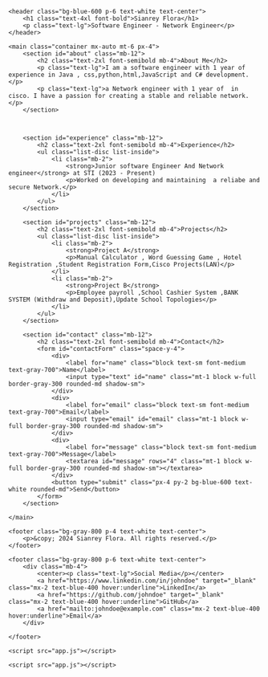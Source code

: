 <!DOCTYPE html>
<html lang="en">
<head>
    <meta charset="UTF-8">
    <meta name="viewport" content="width=device-width, initial-scale=1.0">
    <title>Software Engineer Portfolio</title>
    <link href="https://cdn.jsdelivr.net/npm/tailwindcss@2.2.19/dist/tailwind.min.css" rel="stylesheet">
</head>
<body class="bg-gray-100 text-gray-900">

    <header class="bg-blue-600 p-6 text-white text-center">
        <h1 class="text-4xl font-bold">Sianrey Flora</h1>
        <p class="text-lg">Software Engineer - Network Engineer</p>
    </header>

    <main class="container mx-auto mt-6 px-4">
        <section id="about" class="mb-12">
            <h2 class="text-2xl font-semibold mb-4">About Me</h2>
            <p class="text-lg">I am a software engineer with 1 year of experience in Java , css,python,html,JavaScript and C# development.</p>
            <p class="text-lg">a Network engineer with 1 year of  in cisco. I have a passion for creating a stable and reliable network.</p>
        </section>



        <section id="experience" class="mb-12">
            <h2 class="text-2xl font-semibold mb-4">Experience</h2>
            <ul class="list-disc list-inside">
                <li class="mb-2">
                    <strong>Junior software Engineer And Network engineer</strong> at STI (2023 - Present)
                    <p>Worked on developing and maintaining  a reliabe and secure Network.</p>
                </li>
            </ul>
        </section>

        <section id="projects" class="mb-12">
            <h2 class="text-2xl font-semibold mb-4">Projects</h2>
            <ul class="list-disc list-inside">
                <li class="mb-2">
                    <strong>Project A</strong>
                    <p>Manual Calculator , Word Guessing Game , Hotel Registration ,Student Registration Form,Cisco Projects(LAN)</p>
                </li>
                <li class="mb-2">
                    <strong>Project B</strong>
                    <p>Employee payroll ,School Cashier System ,BANK SYSTEM (Withdraw and Deposit),Update School Topologies</p>
                </li>
            </ul>
        </section>

        <section id="contact" class="mb-12">
            <h2 class="text-2xl font-semibold mb-4">Contact</h2>
            <form id="contactForm" class="space-y-4">
                <div>
                    <label for="name" class="block text-sm font-medium text-gray-700">Name</label>
                    <input type="text" id="name" class="mt-1 block w-full border-gray-300 rounded-md shadow-sm">
                </div>
                <div>
                    <label for="email" class="block text-sm font-medium text-gray-700">Email</label>
                    <input type="email" id="email" class="mt-1 block w-full border-gray-300 rounded-md shadow-sm">
                </div>
                <div>
                    <label for="message" class="block text-sm font-medium text-gray-700">Message</label>
                    <textarea id="message" rows="4" class="mt-1 block w-full border-gray-300 rounded-md shadow-sm"></textarea>
                </div>
                <button type="submit" class="px-4 py-2 bg-blue-600 text-white rounded-md">Send</button>
            </form>
        </section>
        
    </main>

    <footer class="bg-gray-800 p-4 text-white text-center">
        <p>&copy; 2024 Sianrey Flora. All rights reserved.</p>
    </footer>

    <footer class="bg-gray-800 p-6 text-white text-center">
        <div class="mb-4">
            <center><p class="text-lg">Social Media</p></center>
            <a href="https://www.linkedin.com/in/johndoe" target="_blank" class="mx-2 text-blue-400 hover:underline">LinkedIn</a>
            <a href="https://github.com/johndoe" target="_blank" class="mx-2 text-blue-400 hover:underline">GitHub</a>
            <a href="mailto:johndoe@example.com" class="mx-2 text-blue-400 hover:underline">Email</a>
        </div>
        
    </footer>

    <script src="app.js"></script>

    <script src="app.js"></script>
</body>
</html>
